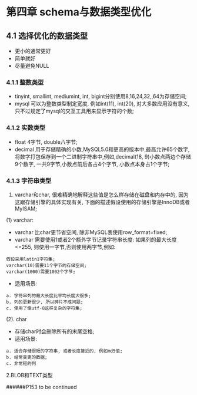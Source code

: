 # 第四章 schema与数据类型优化

## 4.1 选择优化的数据类型
- 更小的通常更好
- 简单就好
- 尽量避免NULL

### 4.1.1 整数类型
- tinyint, smallint, mediumint, int, bigint分别使用8,16,24,32,,64为存储空间;
- mysql 可以为整数类型制定宽度, 例如int(11), int(20), 对大多数应用没有意义, 只不过规定了mysql的交互工具用来显示字符的个数;

### 4.1.2 实数类型
- float 4字节, double八字节;
- decimal 用于存储精确的小数,MySQL5.0和更高的版本中,最高允许65个数字, 将数字打包保存到一个二进制字符串中,例如,decimal(18, 9)小数点两边个存储9个数字, 一共9字节,小数点前后各占4个字节, 小数点本身占1个字节;

### 4.1.3 字符串类型
1. varchar和char, 很难精确地解释这些值是怎么样存储在磁盘和内存中的, 因为这跟存储引擎的具体实现有关, 下面的描述假设使用的存储引擎是InnoDB或者MyISAM;

(1) varchar:
- varchar 比char更节省空间, 除非MySQL表使用row_format=fixed;
- varchar 需要使用1或者2个额外字节记录字符串长度: 如果列的最大长度<=255, 则使用一字节,否则使用两字节,例如:
~~~
假设采用latin1字符集;
varchar(10)需要11个字节的存储空间;
varchar(1000)需要1002个字节;
~~~
- 适用场景:
~~~
a. 字符串列的最大长度比平均长度大很多;
b. 列的更新很少, 所以碎片不成问题;
c. 使用了像utf-8这样复杂的字符集;
~~~

(2). char
- 存储char时会删除所有的末尾空格;
- 适用场景:
~~~
a. 适合存储很短的字符串, 或者长度接近的, 例如md5值;
b. 经常变更的数据;
c. 非常短的列
~~~

2.BLOB和TEXT类型

######P153 to be continued